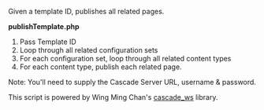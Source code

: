 Given a template ID, publishes all related pages.

**publishTemplate.php**

1. Pass Template ID
2. Loop through all related configuration sets
3. For each configuration set, loop through all related content types
4. For each content type, publish each related page.

Note: You'll need to supply the Cascade Server URL, username & password. 

This script is powered by Wing Ming Chan's [cascade_ws](http://www.upstate.edu/cascade-admin/projects/web-services/index.php) library.